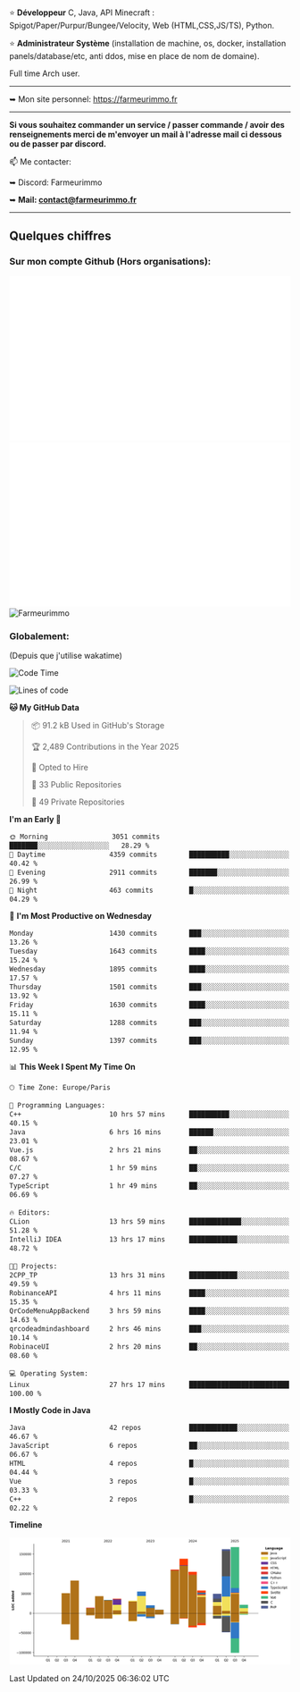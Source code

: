 ⭐ **Développeur** C, Java, API Minecraft : Spigot/Paper/Purpur/Bungee/Velocity, Web (HTML,CSS,JS/TS), Python.

⭐ **Administrateur Système** (installation de machine, os, docker, installation panels/database/etc, anti ddos, mise en place de nom de domaine).

Full time Arch user.

---

➥ Mon site personnel: https://farmeurimmo.fr

---

**Si vous souhaitez commander un service / passer commande / avoir des renseignements merci de m'envoyer un mail à l'adresse mail ci dessous ou de passer par discord.**

📫 Me contacter:
 
   ➥ Discord: Farmeurimmo
   
   ➥ **Mail: contact@farmeurimmo.fr**

---
## Quelques chiffres

### Sur mon compte Github (Hors organisations):

<a href="https://github.com/Farmeurimmo/github-stats">
<img src="https://github.com/Farmeurimmo/github-stats/blob/master/generated/overview.svg#gh-dark-mode-only" />
<img src="https://github.com/Farmeurimmo/github-stats/blob/master/generated/languages.svg#gh-dark-mode-only" />
</a>

<img src="https://komarev.com/ghpvc/?username=Farmeurimmo" alt="Farmeurimmo" />

### Globalement:

(Depuis que j'utilise wakatime)
<!--START_SECTION:waka-->
![Code Time](http://img.shields.io/badge/Code%20Time-2%2C525%20hrs%2035%20mins-blue)

![Lines of code](https://img.shields.io/badge/From%20Hello%20World%20I%27ve%20Written-1.2%20million%20lines%20of%20code-blue)

**🐱 My GitHub Data** 

> 📦 91.2 kB Used in GitHub's Storage 
 > 
> 🏆 2,489 Contributions in the Year 2025
 > 
> 💼 Opted to Hire
 > 
> 📜 33 Public Repositories 
 > 
> 🔑 49 Private Repositories 
 > 
**I'm an Early 🐤** 

```text
🌞 Morning                3051 commits        ███████░░░░░░░░░░░░░░░░░░   28.29 % 
🌆 Daytime                4359 commits        ██████████░░░░░░░░░░░░░░░   40.42 % 
🌃 Evening                2911 commits        ███████░░░░░░░░░░░░░░░░░░   26.99 % 
🌙 Night                  463 commits         █░░░░░░░░░░░░░░░░░░░░░░░░   04.29 % 
```
📅 **I'm Most Productive on Wednesday** 

```text
Monday                   1430 commits        ███░░░░░░░░░░░░░░░░░░░░░░   13.26 % 
Tuesday                  1643 commits        ████░░░░░░░░░░░░░░░░░░░░░   15.24 % 
Wednesday                1895 commits        ████░░░░░░░░░░░░░░░░░░░░░   17.57 % 
Thursday                 1501 commits        ███░░░░░░░░░░░░░░░░░░░░░░   13.92 % 
Friday                   1630 commits        ████░░░░░░░░░░░░░░░░░░░░░   15.11 % 
Saturday                 1288 commits        ███░░░░░░░░░░░░░░░░░░░░░░   11.94 % 
Sunday                   1397 commits        ███░░░░░░░░░░░░░░░░░░░░░░   12.95 % 
```


📊 **This Week I Spent My Time On** 

```text
🕑︎ Time Zone: Europe/Paris

💬 Programming Languages: 
C++                      10 hrs 57 mins      ██████████░░░░░░░░░░░░░░░   40.15 % 
Java                     6 hrs 16 mins       ██████░░░░░░░░░░░░░░░░░░░   23.01 % 
Vue.js                   2 hrs 21 mins       ██░░░░░░░░░░░░░░░░░░░░░░░   08.67 % 
C/C                      1 hr 59 mins        ██░░░░░░░░░░░░░░░░░░░░░░░   07.27 % 
TypeScript               1 hr 49 mins        ██░░░░░░░░░░░░░░░░░░░░░░░   06.69 % 

🔥 Editors: 
CLion                    13 hrs 59 mins      █████████████░░░░░░░░░░░░   51.28 % 
IntelliJ IDEA            13 hrs 17 mins      ████████████░░░░░░░░░░░░░   48.72 % 

🐱‍💻 Projects: 
2CPP_TP                  13 hrs 31 mins      ████████████░░░░░░░░░░░░░   49.59 % 
RobinanceAPI             4 hrs 11 mins       ████░░░░░░░░░░░░░░░░░░░░░   15.35 % 
QrCodeMenuAppBackend     3 hrs 59 mins       ████░░░░░░░░░░░░░░░░░░░░░   14.63 % 
qrcodeadmindashboard     2 hrs 46 mins       ███░░░░░░░░░░░░░░░░░░░░░░   10.14 % 
RobinaceUI               2 hrs 20 mins       ██░░░░░░░░░░░░░░░░░░░░░░░   08.60 % 

💻 Operating System: 
Linux                    27 hrs 17 mins      █████████████████████████   100.00 % 
```

**I Mostly Code in Java** 

```text
Java                     42 repos            ████████████░░░░░░░░░░░░░   46.67 % 
JavaScript               6 repos             ██░░░░░░░░░░░░░░░░░░░░░░░   06.67 % 
HTML                     4 repos             █░░░░░░░░░░░░░░░░░░░░░░░░   04.44 % 
Vue                      3 repos             █░░░░░░░░░░░░░░░░░░░░░░░░   03.33 % 
C++                      2 repos             █░░░░░░░░░░░░░░░░░░░░░░░░   02.22 % 
```



**Timeline**

![Lines of Code chart](https://raw.githubusercontent.com/Farmeurimmo/Farmeurimmo/main/assets/bar_graph.png)


 Last Updated on 24/10/2025 06:36:02 UTC
<!--END_SECTION:waka-->
